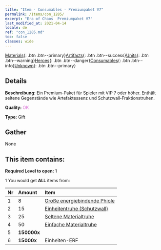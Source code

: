 ```yaml
---
title: "Item - Consumables - Premiumpaket V7"
permalink: /Items/con_1285/
excerpt: "Era of Chaos  Premiumpaket V7"
last_modified_at: 2021-04-14
locale: de
ref: "con_1285.md"
toc: false
classes: wide
---
```

 [Materials](/de/Items/){: .btn .btn--primary}[Artifacts](/de/Items/Artifacts/){: .btn .btn--success}[Units](/de/Items/Units/){: .btn .btn--warning}[Heroes](/de/Items/Heroes/){: .btn .btn--danger}[Consumables](/de/Items/Consumables/){: .btn .btn--info}[Unknown](/de/Items/Unknown/){: .btn .btn--primary}

## Details
 **Beschreibung:** Ein Premium-Paket für Spieler mit VIP 7 oder höher. Enthält seltene Gegenstände wie Artefaktessenz und Schutzwall-Fraktionstruhen.

 **Quality:** <span style="color: #DA70D6">OK</span>

 **Type:** Gift

## Gather

  None

## This item contains:

 **Required Level to open:** 1

 1 You would get **ALL** items  from:

  | Nr | Amount |     Item    |
  |:---|:-------|:------------|
  | 1 | 8 | [Große energiebindende Phiole](/de/Items/con_726/) | 
  | 2 | 15 | [Einheitentruhe (Schutzwall)](/de/Items/con_1270/) | 
  | 3 | 25 | [Seltene Materialtruhe](/de/Items/con_757/) | 
  | 4 | 50 | [Einfache Materialtruhe](/de/Items/con_756/) | 
  | 5 |  **150000x** | <i class="fas fa-coins"/> |  | 
  | 6 |  **15000x** | Einheiten-ERF |  | 
